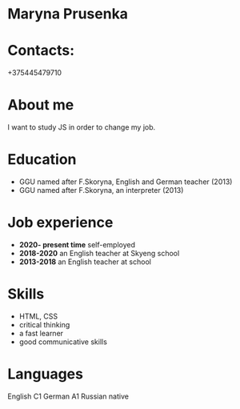 # Maryna Prusenka 

# Contacts:
+375445479710
# About me
I want to study JS in order to change my job. 
# Education
* GGU named after F.Skoryna, English and German teacher (2013)
* GGU named after F.Skoryna, an interpreter (2013)

# Job experience
* **2020- present time** self-employed
* **2018-2020** an English teacher at Skyeng school
* **2013-2018** an English teacher at school
  
# Skills 
* HTML, CSS
* critical thinking
* a fast learner
* good communicative skills
  
# Languages
English C1
German A1
Russian native


